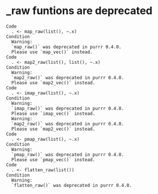 # _raw funtions are deprecated

    Code
      . <- map_raw(list(), ~.x)
    Condition
      Warning:
      `map_raw()` was deprecated in purrr 0.4.0.
      Please use `map_vec()` instead.
    Code
      . <- map2_raw(list(), list(), ~.x)
    Condition
      Warning:
      `map2_raw()` was deprecated in purrr 0.4.0.
      Please use `map2_vec()` instead.
    Code
      . <- imap_raw(list(), ~.x)
    Condition
      Warning:
      `imap_raw()` was deprecated in purrr 0.4.0.
      Please use `imap_vec()` instead.
      Warning:
      `map2_raw()` was deprecated in purrr 0.4.0.
      Please use `map2_vec()` instead.
    Code
      . <- pmap_raw(list(), ~.x)
    Condition
      Warning:
      `pmap_raw()` was deprecated in purrr 0.4.0.
      Please use `pmap_vec()` instead.
    Code
      . <- flatten_raw(list())
    Condition
      Warning:
      `flatten_raw()` was deprecated in purrr 0.4.0.

